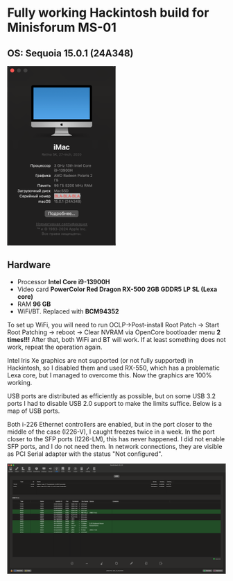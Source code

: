 # Fully working Hackintosh build for Minisforum MS-01
## OS: **Sequoia 15.0.1 (24A348)**

<img src="AboutWindow.png" width="250">

## Hardware

- Processor **Intel Core i9-13900H**
- Video card **PowerColor Red Dragon RX-500 2GB GDDR5 LP SL (Lexa core)**
- RAM **96 GB**
- WiFi/BT. Replaced with **BCM94352**

To set up WiFi, you will need to run OCLP->Post-install Root Patch -> Start Root Patching -> reboot -> Clear NVRAM via OpenCore bootloader menu **2 times!!!** After that, both WiFi and BT will work. If at least something does not work, repeat the operation again.

Intel Iris Xe graphics are not supported (or not fully supported) in Hackintosh, so I disabled them and used RX-550, which has a problematic Lexa core, but I managed to overcome this. Now the graphics are 100% working.

USB ports are distributed as efficiently as possible, but on some USB 3.2 ports I had to disable USB 2.0 support to make the limits suffice. Below is a map of USB ports.

Both i-226 Ethernet controllers are enabled, but in the port closer to the middle of the case (I226-V), I caught freezes twice in a week. In the port closer to the SFP ports (I226-LM), this has never happened. I did not enable SFP ports, and I do not need them. In network connections, they are visible as PCI Serial adapter with the status "Not configured".

![My animated logo](USBMap.png)
